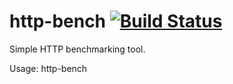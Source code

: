 # http-bench [![Build Status](https://travis-ci.org/lazureykis/http-bench?branch=master)](https://travis-ci.org/lazureykis/http-bench)

Simple HTTP benchmarking tool.

Usage: http-bench <options> <url>
